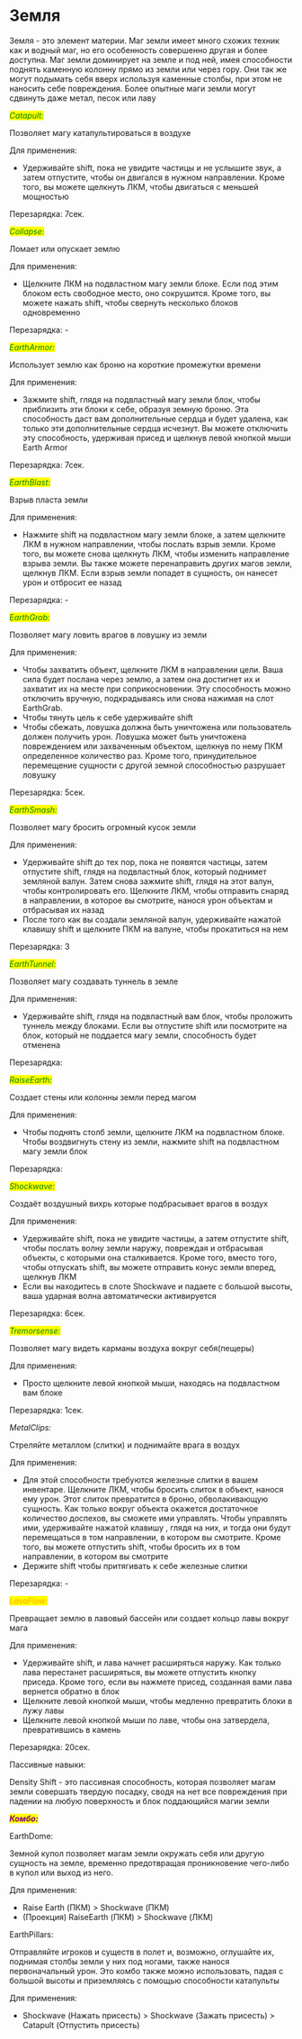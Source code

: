 # Земля

&#x20;Земля - это элемент материи. Маг земли имеет много схожих техник как и водный маг, но его особенность совершенно другая и более доступна. Маг земли доминирует на земле и под ней, имея способности поднять каменную колонну прямо из земли или через гору. Они так же могут подымать себя вверх используя каменные столбы, при этом не наносить себе повреждения. Более опытные маги земли могут сдвинуть даже метал, песок или лаву

_<mark style="color:green;">Catapult:</mark>_

Позволяет магу катапультироваться в воздухе

Для применения:&#x20;

* Удерживайте shift, пока не увидите частицы и не услышите звук, а затем отпустите, чтобы он двигался в нужном направлении. Кроме того, вы можете щелкнуть ЛКМ, чтобы двигаться с меньшей мощностью

Перезарядка: 7сек.

_<mark style="color:green;">Collapse:</mark>_

Ломает или опускает землю

Для применения:&#x20;

* Щелкните ЛКМ на подвластном магу земли блоке. Если под этим блоком есть свободное место, оно сокрушится. Кроме того, вы можете нажать shift, чтобы свернуть несколько блоков одновременно

Перезарядка: -

_<mark style="color:green;">EarthArmor:</mark>_

Использует землю как броню на короткие промежутки времени

Для применения:&#x20;

* Зажмите shift, глядя на подвластный магу земли блок, чтобы приблизить эти блоки к себе, образуя земную броню. Эта способность даст вам дополнительные сердца и будет удалена, как только эти дополнительные сердца исчезнут. Вы можете отключить эту способность, удерживая присед и щелкнув левой кнопкой мыши Earth Armor

Перезарядка: 7сек.

_<mark style="color:green;">EarthBlast:</mark>_

Взрыв пласта земли

Для применения:&#x20;

* Нажмите shift на подвластном магу земли блоке, а затем щелкните ЛКМ в нужном направлении, чтобы послать взрыв земли. Кроме того, вы можете снова щелкнуть ЛКМ, чтобы изменить направление взрыва земли. Вы также можете перенаправить других магов земли, щелкнув ЛКМ. Если взрыв земли попадет в сущность, он нанесет урон и отбросит ее назад

Перезарядка: -&#x20;

_<mark style="color:green;">EarthGrab:</mark>_

Позволяет магу ловить врагов в ловушку из земли

Для применения:&#x20;

* Чтобы захватить объект, щелкните ЛКМ в направлении цели. Ваша сила будет послана через землю, а затем она достигнет их и захватит их на месте при соприкосновении. Эту способность можно отключить вручную, подкрадываясь или снова нажимая на слот EarthGrab.
* Чтобы тянуть цель к себе удерживайте shift
* &#x20;Чтобы сбежать, ловушка должна быть уничтожена или пользователь должен получить урон. Ловушка может быть уничтожена повреждением или захваченным объектом, щелкнув по нему ПКМ определенное количество раз. Кроме того, принудительное перемещение сущности с другой земной способностью разрушает ловушку

Перезарядка: 5сек.

_<mark style="color:green;">EarthSmash:</mark>_

Позволяет магу бросить огромный кусок земли

Для применения:

* Удерживайте shift до тех пор, пока не появятся частицы, затем отпустите shift, глядя на подвластный блок, который поднимет земляной валун. Затем снова зажмите shift, глядя на этот валун, чтобы контролировать его. Щелкните ЛКМ, чтобы отправить снаряд в направлении, в которое вы смотрите, нанося урон объектам и отбрасывая их назад
* После того как вы создали земляной валун, удерживайте нажатой клавишу shift и щелкните ПКМ на валуне, чтобы прокатиться на нем

Перезарядка: 3

_<mark style="color:green;">EarthTunnel:</mark>_

Позволяет магу создавать туннель в земле

Для применения:&#x20;

* Удерживайте shift, глядя на подвластный вам блок, чтобы проложить туннель между блоками. Если вы отпустите shift или посмотрите на блок, который не поддается магу земли, способность будет отменена

Перезарядка:

_<mark style="color:green;">RaiseEarth:</mark>_&#x20;

Создает стены или колонны земли перед магом

Для применения:&#x20;

* Чтобы поднять столб земли, щелкните ЛКМ на подвластном блоке. Чтобы воздвигнуть стену из земли, нажмите shift на подвластном магу земли блок

Перезарядка:

_<mark style="color:green;">Shockwave:</mark>_

Создаёт воздушный вихрь которые подбрасывает врагов в воздух

Для применения:&#x20;

* Удерживайте shift, пока не увидите частицы, а затем отпустите shift, чтобы послать волну земли наружу, повреждая и отбрасывая объекты, с которыми она сталкивается. Кроме того, вместо того, чтобы отпускать shift, вы можете отправить конус земли вперед, щелкнув ЛКМ&#x20;
* Если вы находитесь в слоте Shockwave и падаете с большой высоты, ваша ударная волна автоматически активируется

Перезарядка: 6сек.

_<mark style="color:green;">Tremorsense:</mark>_

Позволяет магу видеть карманы воздуха вокруг себя(пещеры)

Для применения:&#x20;

* Просто щелкните левой кнопкой мыши, находясь на подвластном вам блоке

Перезарядка: 1сек.

_MetalClips:_

Стреляйте металлом (слитки) и поднимайте врага в воздух

Для применения:&#x20;

* Для этой способности требуются железные слитки в вашем инвентаре. Щелкните ЛКМ, чтобы бросить слиток в объект, нанося ему урон. Этот слиток превратится в броню, обволакивающую сущность. Как только вокруг объекта окажется достаточное количество доспехов, вы сможете ими управлять. Чтобы управлять ими, удерживайте нажатой клавишу , глядя на них, и тогда они будут перемещаться в том направлении, в котором вы смотрите. Кроме того, вы можете отпустить shift, чтобы бросить их в том направлении, в котором вы смотрите
* &#x20;Держите shift чтобы притягивать к себе железные слитки

Перезарядка: -

_<mark style="color:orange;">LavaFlow:</mark>_

Превращает землю в лавовый бассейн или создает кольцо лавы вокруг мага

Для применения:&#x20;

* Удерживайте shift, и лава начнет расширяться наружу. Как только лава перестанет расширяться, вы можете отпустить кнопку приседа. Кроме того, если вы нажмете присед, созданная вами лава вернется обратно в блок
* Щелкните левой кнопкой мыши, чтобы медленно превратить блоки в лужу лавы
* Щелкните левой кнопкой мыши по лаве, чтобы она затвердела, превратившись в камень

Перезарядка: 20сек.

Пассивные навыки:

Density Shift - это пассивная способность, которая позволяет магам земли совершать твердую посадку, сводя на нет все повреждения при падении на любую поверхность и блок поддающийся магии земли

_<mark style="color:purple;">**Комбо:**</mark>_

EarthDome:&#x20;

Земной купол позволяет магам земли окружать себя или другую сущность на земле, временно предотвращая проникновение чего-либо в купол или выход из него.

&#x20;Для применения:&#x20;

* Raise Earth (ПКМ) > Shockwave (ПКМ)&#x20;
* (Проекция) RaiseEarth (ПКМ) > Shockwave (ЛКМ)&#x20;

EarthPillars:&#x20;

Отправляйте игроков и существ в полет и, возможно, оглушайте их, поднимая столбы земли у них под ногами, также нанося первоначальный урон. Это комбо также можно использовать, падая с большой высоты и приземляясь с помощью способности катапульты&#x20;

Для применения:

* Shockwave (Нажать присесть) > Shockwave (Зажать присесть) > Catapult (Отпустить присесть)

